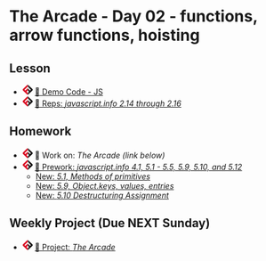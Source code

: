 # The Arcade - Day 02 - functions, arrow functions, hoisting

## Lesson
<!-- - ![FSA](/logo.png) [📺 Lecture]() -->
- ![FSA](/logo.png) [👾 Demo Code - JS](demo.js)
- ![FSA](/logo.png) [🔬 Reps: *javascript.info 2.14 through 2.16*](https://javascript.info/function-basics)

## Homework
- ![FSA](/logo.png) 🔬 Work on: *The Arcade (link below)*
- ![FSA](/logo.png) [📖 Prework: *javascript.info 4.1, 5.1 - 5.5, 5.9, 5.10, and 5.12*](https://javascript.info/object)
  - [New: *5.1, Methods of primitives*](https://javascript.info/primitives-methods)
  - [New: *5.9, Object.keys, values, entries*](https://javascript.info/keys-values-entries)
  - [New: *5.10 Destructuring Assignment*](https://javascript.info/destructuring-assignment)

## Weekly Project (Due NEXT Sunday)
- ![FSA](/logo.png) [🔬 Project: *The Arcade*](https://learn.fullstackacademy.com/workshop/5e5c090ee91ce200041c09a9/landing)
